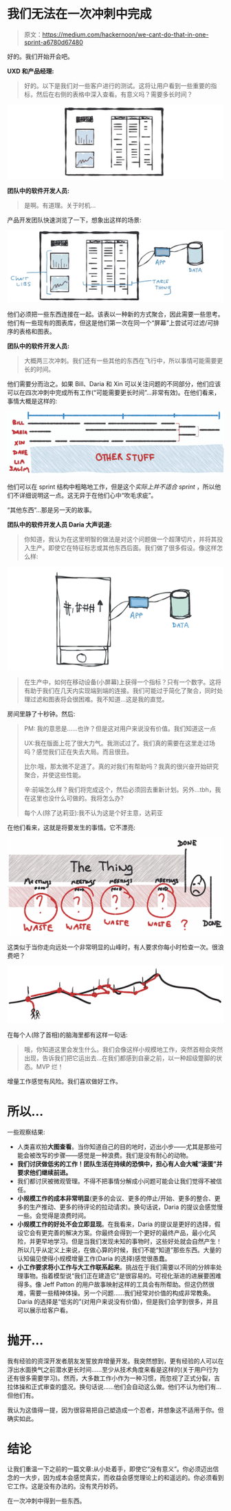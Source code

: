 # 我们无法在一次冲刺中完成

> 原文：<https://medium.com/hackernoon/we-cant-do-that-in-one-sprint-a6780d67480>

好的。我们开始开会吧。

**UXD 和产品经理:**

> 好的。以下是我们对一些客户进行的测试。这将让用户看到一些重要的指标，然后在右侧的表格中深入查看。有意义吗？需要多长时间？

![](img/e8d2e21b2b2569f58a7915c43d8723e5.png)

**团队中的软件开发人员:**

> 是啊。有道理。关于时机…

产品开发团队快速浏览了一下，想象出这样的场景:

![](img/2c61310ce93237736e5adb0a008d3c84.png)

他们必须把一些东西连接在一起。该表以一种新的方式聚合，因此需要一些思考。他们有一些现有的图表库，但这是他们第一次在同一个“屏幕”上尝试可过滤/可排序的表格和图表。

**团队中的软件开发人员:**

> 大概两三次冲刺。我们还有一些其他的东西在飞行中，所以事情可能需要更长的时间。

他们需要分而治之。如果 Bill、Daria 和 Xin 可以关注问题的不同部分，他们应该可以在四次冲刺中完成所有工作(“可能需要更长时间”…非常有效)。在他们看来，事情大概是这样的:

![](img/2dd807d63089cae4e8bfbb1f1d7cb47b.png)

他们可以在 sprint 结构中粗略地工作，但是这个*实际上并不适合 sprint* ，所以他们不详细说明这一点。这无异于在他们心中“吹毛求疵”。

“其他东西”…那是另一天的故事。

**团队中的软件开发人员 Daria 大声说道:**

> 你知道，我认为在这里明智的做法是对这个问题做一个超薄切片，并将其投入生产。即使它在特征标志或其他东西后面。我们做了很多假设。像这样怎么样:

![](img/eabc2a46fdf6ab355b6f1d97ad9b8576.png)

> 在生产中，如何在移动设备(小屏幕)上获得一个指标？只有一个数字。这将有助于我们在几天内实现端到端的连接。我们可能过于简化了聚合，同时处理过滤和图表将会很困难。我不知道…这是我的直觉。

房间里静了十秒钟。然后:

> PM: 我的意思是……也许？但是这对用户来说没有价值。我们知道这一点
> 
> UX:我在版面上花了很大力气。我测试过了。我们真的需要在这里走过场吗？感觉我们正在失去大局。而且很丑。
> 
> 比尔:哦，那太微不足道了。真的对我们有帮助吗？我真的很兴奋开始研究聚合，并使这些性能。
> 
> 辛:前端怎么样？我们将完成这个，然后必须回去重新计划。另外…tbh，我在这里也没什么可做的。我将怎么办?
> 
> 每个人(除了达莉亚):我不认为这是个好主意，达莉亚

在他们看来，这就是将要发生的事情。它不漂亮:

![](img/b214b39929ff9daad92bddd965cd98a6.png)

这类似于当你走向远处一个非常明显的山峰时，有人要求你每小时检查一次。很浪费吧？

![](img/c4e4875c018758c171140228b0950c7b.png)

在每个人(除了首相)的脑海里都有这样一句话:

> 哦，你知道这里会发生什么。我们会像这样小规模地工作，突然首相会突然出现，告诉我们把它运出去…在我们都感到自豪之前，以一种超级蹩脚的状态。MVP 烂！

增量工作感觉有风险。我们喜欢做好工作。

# 所以…

一些观察结果:

*   人类喜欢拍**大图查看**。当你知道自己的目的地时，迈出小步——尤其是那些可能会被改写的步骤——感觉是一种浪费。我们是没有耐心的动物。
*   **我们讨厌做低劣的工作！团队生活在持续的恐惧中，担心有人会大喊“滚蛋”并要求他们继续前进。**
*   我们都讨厌被微观管理。不得不把事情分解成小问题可能会让我们觉得不被信任。
*   **小规模工作的成本非常明显**(更多的会议、更多的停止/开始、更多的整合、更多的生产推动、更多的待评论的拉动请求)。换句话说，Daria 的提议会感觉慢一些。会觉得是浪费时间。
*   **小规模工作的好处不会立即显现**。在我看来，Daria 的提议是更好的选择，假设它会有更完善的解决方案。你最终会得到一个更好的最终产品，最小化风险，并更早地学习。但是当我们发现未知的事物时，这些好处就会自然产生！所以几乎从定义上来说，在做心算的时候，我们不能“知道”那些东西。大量的认知偏见使得小规模增量工作(Daria 的选择)感觉很愚蠢。
*   **小工作要求将小工作与大工作联系起来**。挑战在于我们需要以不同的分辨率处理事物。指着模型说“我们正在建造它”是很容易的。可视化渐进的进展要困难得多。像 Jeff Patton 的用户故事映射这样的工具会有所帮助。但这仍然很难，需要一些精神体操。另一个问题……我们经常对价值的构成非常教条。Daria 的选择是“低劣的”(对用户来说没有价值)，但是我们会学到很多，并且可以展示给客户看。

# 抛开…

我有经验的资深开发者朋友发誓放弃增量开发。我突然想到，更有经验的人可以在浮出水面换气之前潜水更长时间……至少从技术角度来看是这样的(关于用户行为还有很多需要学习)。然而，大多数工作小作为一种习惯，而忽视了正式分裂，吉拉体操和正式审查的盛况。换句话说……他们会自动这么做。他们不认为他们有…但他们有。

我认为这值得一提，因为很容易把自己塑造成一个忍者，并想象这不适用于你。但确实如此。

# 结论

让我们重温一下之前的一篇文章:从小处着手，即使它“没有意义”。你必须迈出信念的一大步，因为成本会感觉真实，而收益会感觉理论上的和遥远的。你必须看到它工作。这是没有办法的。没有灵丹妙药。

在一次冲刺中得到一些东西。